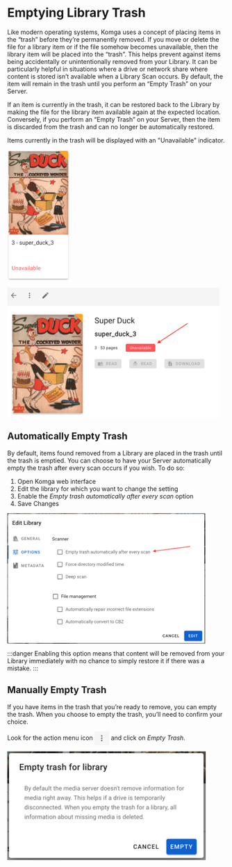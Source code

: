 # Emptying Library Trash <Badge text="0.107.0+" />

Like modern operating systems, Komga uses a concept of placing items in the “trash” before they’re permanently removed. If you move or delete the file for a library item or if the file somehow becomes unavailable, then the library item will be placed into the “trash”. This helps prevent against items being accidentally or unintentionally removed from your Library. It can be particularly helpful in situations where a drive or network share where content is stored isn’t available when a Library Scan occurs. By default, the item will remain in the trash until you perform an “Empty Trash” on your Server.

If an item is currently in the trash, it can be restored back to the Library by making the file for the library item available again at the expected location. Conversely, if you perform an “Empty Trash” on your Server, then the item is discarded from the trash and can no longer be automatically restored.

Items currently in the trash will be displayed with an "Unavailable" indicator.

<img src="/assets/media/guides/trash/unavailable-card.png" style="vertical-align: middle;max-height: 300px" alt="Unavailable indicator on card"/>

<br/>
<br/>

<img src="/assets/media/guides/trash/unavailable-details.png" style="vertical-align: middle;max-height: 300px" alt="Unavailable indicator on details view"/>

## Automatically Empty Trash

By default, items found removed from a Library are placed in the trash until the trash is emptied. You can choose to have your Server automatically empty the trash after every scan occurs if you wish. To do so:

1. Open Komga web interface
1. Edit the library for which you want to change the setting
1. Enable the _Empty trash automatically after every scan_ option
1. Save Changes

<img src="/assets/media/guides/trash/empty-trash-after-scan.png" style="vertical-align: middle;max-height: 300px" alt="Empty trash automatically after every scan option"/>

:::danger
Enabling this option means that content will be removed from your Library immediately with no chance to simply restore it if there was a mistake.
:::

## Manually Empty Trash

If you have items in the trash that you’re ready to remove, you can empty the trash.  When you choose to empty the trash, you’ll need to confirm your choice.

Look for the action menu icon <img src="/assets/media/guides/action-menu-icon.png" style="vertical-align: middle" height="32" /> and click on _Empty Trash_.

<img src="/assets/media/guides/trash/empty-trash-confirmation-dialog.png" style="vertical-align: middle;max-height: 250px" alt="Empty trash confirmation dialog"/>
